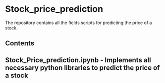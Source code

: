 # Stock_price_prediction

The repository contains all the fields scripts for predicting the price of a stock.

## Contents

## Stock_Price_prediction.ipynb - Implements all necessary python libraries to predict the price of a stock
